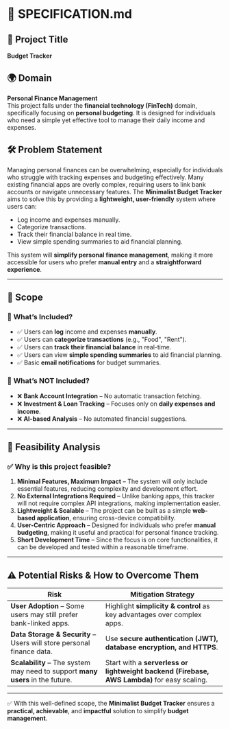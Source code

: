 # 📄 SPECIFICATION.md  

## 📌 Project Title  
**Budget Tracker**  

## 🌍 Domain  
**Personal Finance Management**  
This project falls under the **financial technology (FinTech)** domain, specifically focusing on **personal budgeting**. It is designed for individuals who need a simple yet effective tool to manage their daily income and expenses.  

## 🛠️ Problem Statement  
Managing personal finances can be overwhelming, especially for individuals who struggle with tracking expenses and budgeting effectively. Many existing financial apps are overly complex, requiring users to link bank accounts or navigate unnecessary features. The **Minimalist Budget Tracker** aims to solve this by providing a **lightweight, user-friendly** system where users can:  
- Log income and expenses manually.  
- Categorize transactions.  
- Track their financial balance in real time.  
- View simple spending summaries to aid financial planning.  

This system will **simplify personal finance management**, making it more accessible for users who prefer **manual entry** and a **straightforward experience**.  

---

## 🎯 **Scope**  
### 🔹 **What’s Included?**  
- ✅ Users can **log** income and expenses **manually**.  
- ✅ Users can **categorize transactions** (e.g., "Food", "Rent").  
- ✅ Users can **track their financial balance** in real-time.  
- ✅ Users can view **simple spending summaries** to aid financial planning.  
- ✅ Basic **email notifications** for budget summaries.  

### 🔹 **What’s NOT Included?**  
- ❌ **Bank Account Integration** – No automatic transaction fetching.  
- ❌ **Investment & Loan Tracking** – Focuses only on **daily expenses and income**.  
- ❌ **AI-based Analysis** – No automated financial suggestions.  

---

## 🎯 **Feasibility Analysis**  
### ✅ **Why is this project feasible?**  
1. **Minimal Features, Maximum Impact** – The system will only include essential features, reducing complexity and development effort.  
2. **No External Integrations Required** – Unlike banking apps, this tracker will not require complex API integrations, making implementation easier.  
3. **Lightweight & Scalable** – The project can be built as a simple **web-based application**, ensuring cross-device compatibility.  
4. **User-Centric Approach** – Designed for individuals who prefer **manual budgeting**, making it useful and practical for personal finance tracking.  
5. **Short Development Time** – Since the focus is on core functionalities, it can be developed and tested within a reasonable timeframe.  

---

## ⚠️ **Potential Risks & How to Overcome Them**  
| **Risk** | **Mitigation Strategy** |
|----------|-------------------------|
| **User Adoption** – Some users may still prefer bank-linked apps. | Highlight **simplicity & control** as key advantages over complex apps. |
| **Data Storage & Security** – Users will store personal finance data. | Use **secure authentication (JWT), database encryption, and HTTPS**. |
| **Scalability** – The system may need to support **many users** in the future. | Start with a **serverless or lightweight backend (Firebase, AWS Lambda)** for easy scaling. |

---

✅ With this well-defined scope, the **Minimalist Budget Tracker** ensures a **practical, achievable**, and **impactful** solution to simplify **budget management**.
